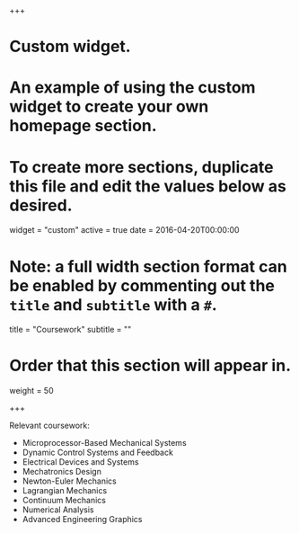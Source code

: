 +++
# Custom widget.
# An example of using the custom widget to create your own homepage section.
# To create more sections, duplicate this file and edit the values below as desired.
widget = "custom"
active = true
date = 2016-04-20T00:00:00

# Note: a full width section format can be enabled by commenting out the `title` and `subtitle` with a `#`.
title = "Coursework"
subtitle = ""

# Order that this section will appear in.
weight = 50

+++

Relevant coursework:

- Microprocessor-Based Mechanical Systems
- Dynamic Control Systems and Feedback
- Electrical Devices and Systems
- Mechatronics Design
- Newton-Euler Mechanics
- Lagrangian Mechanics
- Continuum Mechanics
- Numerical Analysis
- Advanced Engineering Graphics
